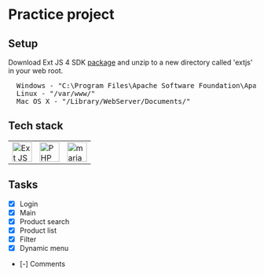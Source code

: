 # Practice project

## Setup
Download Ext JS 4 SDK <a href='http://cdn.sencha.com/ext/gpl/ext-4.2.1-gpl.zip'> package</a> and unzip to a new directory called 'extjs' in your web root.
<pre>
  Windows - "C:\Program Files\Apache Software Foundation\Apache2.2\htdocs"
  Linux - "/var/www/"
  Mac OS X - "/Library/WebServer/Documents/"
</pre>
## Tech stack
<table>
  <tr>
    <td><a href="https://docs.sencha.com/extjs/4.2.1/" title="Sencha Ext JS"><img src="https://www.jaunesistemas.com/wp-content/uploads/2019/09/sencha-extjs.png" alt="Ext JS" height="40px"></a></td>
    <td><a href="https://php.net/" title="PHP"><img src="https://github.com/get-icon/geticon/raw/master/icons/php.svg" alt="PHP" height="40px"></a></td>
    <td><a href="https://mariadb.com/" title="MySQL"><img src="https://mariadb.com/wp-content/uploads/2019/11/mariadb-logo-vert_blue-transparent.png" alt="mariadb"  height="40px"></a></td>
  </tr>
</table>


## Tasks
- [x] Login
- [x] Main
- [x] Product search
- [x] Product list
- [x] Filter
- [x] Dynamic menu
- [-] Comments